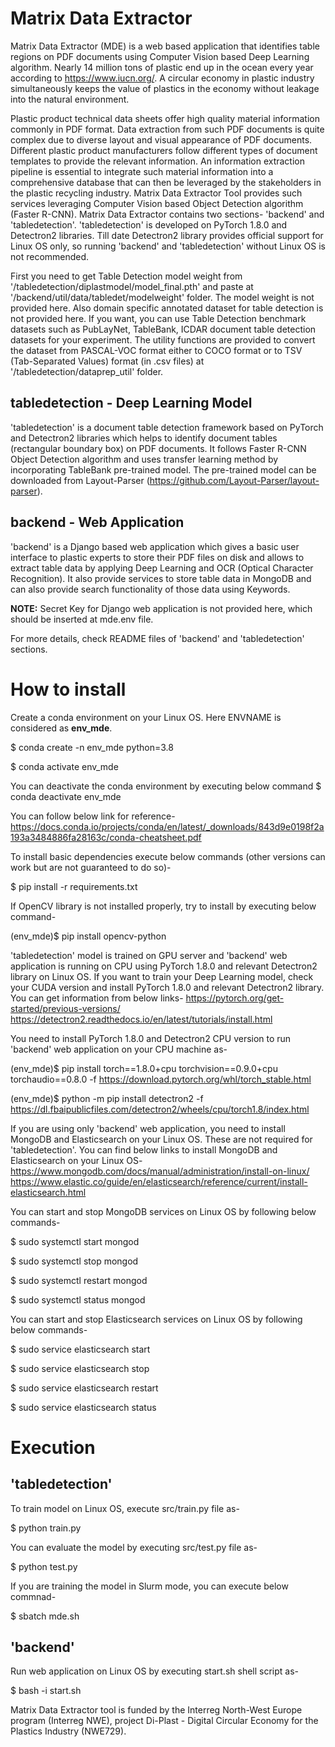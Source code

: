 # Matrix Data Extractor
Matrix Data Extractor (MDE) is a web based application that identifies table regions on PDF documents using Computer Vision based Deep Learning algorithm. Nearly 14 million tons of plastic end up in the ocean every year according to https://www.iucn.org/. A circular economy in plastic industry simultaneously keeps the value of plastics in the economy without leakage into the natural environment. 

Plastic product technical data sheets offer high quality material information commonly in PDF format. Data extraction from such PDF documents is quite complex due to diverse layout and visual appearance of PDF documents. Different plastic product manufacturers follow different types of document templates to provide the relevant information. An information extraction pipeline is essential to integrate such material information into a comprehensive database that can then be leveraged by the stakeholders in the plastic recycling industry. Matrix Data Extractor Tool provides such services leveraging Computer Vision based Object Detection algorithm (Faster R-CNN). Matrix Data Extractor contains two sections- 'backend' and 'tabledetection'. 'tabledetection' is developed on PyTorch 1.8.0 and Detectron2 libraries. Till date Detectron2 library provides official support for Linux OS only, so running 'backend' and 'tabledetection' without Linux OS is not recommended.

First you need to get Table Detection model weight from '/tabledetection/diplastmodel/model_final.pth' and paste at '/backend/util/data/tabledet/modelweight' folder. The model weight is not provided here. Also domain specific annotated dataset for table detection is not provided here. If you want, you can use Table Detection benchmark datasets such as PubLayNet, TableBank, ICDAR document table detection datasets for your experiment. The utility functions are provided to convert the dataset from PASCAL-VOC format either to COCO format or to TSV (Tab-Separated Values) format (in .csv files) at '/tabledetection/dataprep_util' folder. 

## tabledetection - Deep Learning Model
'tabledetection' is a document table detection framework based on PyTorch and Detectron2 libraries which helps to identify document tables (rectangular boundary box) on PDF documents. It follows Faster R-CNN Object Detection algorithm and uses transfer learning method by incorporating TableBank pre-trained model. The pre-trained model can be downloaded from Layout-Parser (https://github.com/Layout-Parser/layout-parser). 

## backend - Web Application
'backend' is a Django based web application which gives a basic user interface to plastic experts to store their PDF files on disk and allows to extract table data by applying Deep Learning and OCR (Optical Character Recognition). It also provide services to store table data in MongoDB and can also provide search functionality of those data using Keywords.

**NOTE:** Secret Key for Django web application is not provided here, which should be inserted at mde.env file. 

For more details, check README files of 'backend' and 'tabledetection' sections.

# How to install
Create a conda environment on your Linux OS. Here ENVNAME is considered as **env_mde**. 

$ conda create -n env_mde python=3.8

$ conda activate env_mde

You can deactivate the conda environment by executing below command
$ conda deactivate env_mde

You can follow below link for reference-
https://docs.conda.io/projects/conda/en/latest/_downloads/843d9e0198f2a193a3484886fa28163c/conda-cheatsheet.pdf 

To install basic dependencies execute below commands (other versions can work but are not guaranteed to do so)-

$ pip install -r requirements.txt

If OpenCV library is not installed properly, try to install by executing below command-

(env_mde)$ pip install opencv-python

'tabledetection' model is trained on GPU server and 'backend' web application is running on CPU using PyTorch 1.8.0 and relevant Detectron2 library on Linux OS. If you want to train your Deep Learning model, check your CUDA version and install PyTorch 1.8.0 and relevant Detectron2 library. You can get information from below links-
https://pytorch.org/get-started/previous-versions/
https://detectron2.readthedocs.io/en/latest/tutorials/install.html

You need to install PyTorch 1.8.0 and Detectron2 CPU version to run 'backend' web application on your CPU machine as-

(env_mde)$ pip install torch==1.8.0+cpu torchvision==0.9.0+cpu torchaudio==0.8.0 -f https://download.pytorch.org/whl/torch_stable.html

(env_mde)$ python -m pip install detectron2 -f https://dl.fbaipublicfiles.com/detectron2/wheels/cpu/torch1.8/index.html

If you are using only 'backend' web application, you need to install MongoDB and Elasticsearch on your Linux OS. These are not required for 'tabledetection'. You can find below links to install MongoDB and Elasticsearch on your Linux OS-
https://www.mongodb.com/docs/manual/administration/install-on-linux/
https://www.elastic.co/guide/en/elasticsearch/reference/current/install-elasticsearch.html

You can start and stop MongoDB services on Linux OS by following below commands-

$ sudo systemctl start mongod

$ sudo systemctl stop mongod

$ sudo systemctl restart mongod

$ sudo systemctl status mongod

You can start and stop Elasticsearch services on Linux OS by following below commands-

$ sudo service elasticsearch start	

$ sudo service elasticsearch stop

$ sudo service elasticsearch restart

$ sudo service elasticsearch status	

# Execution

## 'tabledetection'
To train model on Linux OS, execute src/train.py file as-

$ python train.py

You can evaluate the model by executing src/test.py file as-

$ python test.py

If you are training the model in Slurm mode, you can execute below commnad- 

$ sbatch mde.sh

## 'backend'
Run web application on Linux OS by executing start.sh shell script as-

$ bash -i start.sh 

Matrix Data Extractor tool is funded by the Interreg North-West Europe program (Interreg NWE), project Di-Plast - Digital Circular Economy for the Plastics Industry (NWE729).

